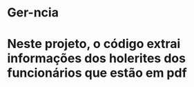 # Ger-ncia
# Neste projeto, o código extrai informações dos holerites dos funcionários que estão em pdf
